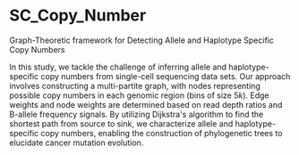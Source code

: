 # SC_Copy_Number
Graph-Theoretic framework for Detecting Allele and Haplotype Specific Copy Numbers

In this study, we tackle the challenge of inferring allele and haplotype-specific copy numbers from single-cell sequencing data sets. Our approach involves constructing a multi-partite graph, with nodes representing possible copy numbers in each genomic region (bins of size $5k$). Edge weights and node weights are determined based on read depth ratios and B-allele frequency signals. By utilizing Dijkstra's algorithm to find the shortest path from source to sink, we characterize allele and haplotype-specific copy numbers, enabling the construction of phylogenetic trees to elucidate cancer mutation evolution.
